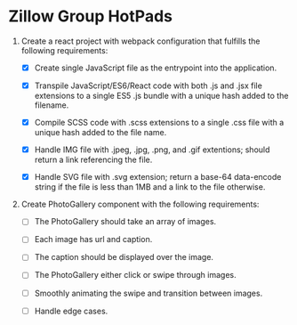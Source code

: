 # Zillow Group HotPads

1. Create a react project with webpack configuration that fulfills the following requirements:

    - [x] Create single JavaScript file as the entrypoint into the application.
    
    - [x] Transpile JavaScript/ES6/React code with both .js and .jsx file extensions to a single ES5 .js bundle with a unique hash added to the filename.
    
    - [x] Compile SCSS code with .scss extensions to a single .css file with a unique hash added to the file name.
    
    - [x] Handle IMG file with .jpeg, .jpg, .png, and .gif extentions; should return a link referencing the file.
    
    - [x] Handle SVG file with .svg extension; return a base-64 data-encode string if the file is less than 1MB and a link to the file otherwise. 

2. Create PhotoGallery component with the following requirements:
    
    - [ ] The PhotoGallery should take an array of images.

    - [ ] Each image has url and caption.

    - [ ] The caption should be displayed over the image.

    - [ ] The PhotoGallery either click or swipe through images.

    - [ ] Smoothly animating the swipe and transition between images.

    - [ ] Handle edge cases.